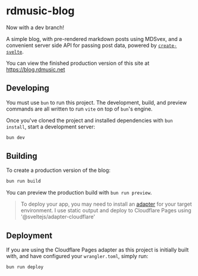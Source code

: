 # rdmusic-blog

Now with a dev branch!

A simple blog, with pre-rendered markdown posts using MDSvex, and a convenient server side API for passing post data, powered by [`create-svelte`](https://github.com/sveltejs/kit/tree/main/packages/create-svelte).

You can view the finished production version of this site at https://blog.rdmusic.net

<!-- ## Creating a project

If you're seeing this, you've probably already done this step. Congrats!

```bash
# create a new project in the current directory
npm create svelte@latest

# create a new project in my-app
npm create svelte@latest my-app
``` -->

## Developing
You must use `bun` to run this project. The development, build, and preview commands are all written to run `vite` on top of `bun`'s engine.

Once you've cloned the project and installed dependencies with `bun install`, start a development server:

```bash
bun dev
```

## Building

To create a production version of the blog:

```bash
bun run build
```

You can preview the production build with `bun run preview`.

> To deploy your app, you may need to install an [adapter](https://kit.svelte.dev/docs/adapters) for your target environment. I use static output and deploy to Cloudflare Pages using '@sveltejs/adapter-cloudflare'

## Deployment
If you are using the Cloudflare Pages adapter as this project is initially built with, and have configured your `wrangler.toml`, simply run:

```bash
bun run deploy
```
